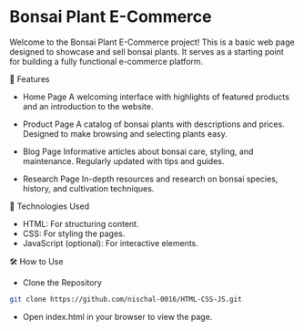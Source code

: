 # Bonsai Plant E-Commerce
Welcome to the Bonsai Plant E-Commerce project! This is a basic web page designed to showcase and sell bonsai plants. It serves as a starting point for building a fully functional e-commerce platform.


🌟 Features
- Home Page
A welcoming interface with highlights of featured products and an introduction to the website.

- Product Page
A catalog of bonsai plants with descriptions and prices.
Designed to make browsing and selecting plants easy.

- Blog Page
Informative articles about bonsai care, styling, and maintenance.
Regularly updated with tips and guides.

- Research Page
In-depth resources and research on bonsai species, history, and cultivation techniques.

🚀 Technologies Used
- HTML: For structuring content.
- CSS: For styling the pages.
- JavaScript (optional): For interactive elements.

🛠️ How to Use
- Clone the Repository
```bash
git clone https://github.com/nischal-0016/HTML-CSS-JS.git
```
- Open index.html in your browser to view the page.
